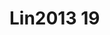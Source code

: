 <a name="material" />

# Lin2013 19
<script type="application/ld+json">
  {
    "@context": "https://schema.org/",
    "@type": "ChemicalSubstance",
    "http://purl.org/dc/terms/conformsTo":
      {
        "@type": "CreativeWork",
        "@id": "https://bioschemas.org/profiles/ChemicalSubstance/0.4-RELEASE/"
      },
    "@id": "https://egonw.github.io/nanowiki/nanowiki466.html#material",
    "name": "Lin2013 19",
    "sameAs: "http://127.0.0.1/mediawiki/index.php/Special:URIResolver/Lin2013_19"
  }
</script>

